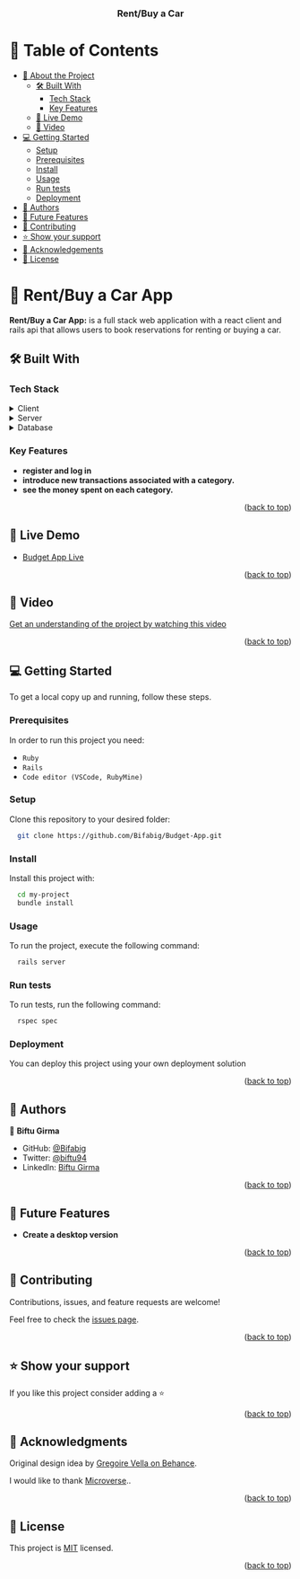 <a name="readme-top"></a>

<div align="center">

<h3><b>Rent/Buy a Car</b></h3>

</div>

<!-- TABLE OF CONTENTS -->

# 📗 Table of Contents

- [📖 About the Project](#about-project)
  - [🛠 Built With](#built-with)
    - [Tech Stack](#tech-stack)
    - [Key Features](#key-features)
  - [🚀 Live Demo](#live-demo)
  - [🎥 Video](#video)
- [💻 Getting Started](#getting-started)
  - [Setup](#setup)
  - [Prerequisites](#prerequisites)
  - [Install](#install)
  - [Usage](#usage)
  - [Run tests](#run-tests)
  - [Deployment](#deployment)
- [👥 Authors](#authors)
- [🔭 Future Features](#future-features)
- [🤝 Contributing](#contributing)
- [⭐️ Show your support](#support)
- [🙏 Acknowledgements](#acknowledgements)
- [📝 License](#license)

<!-- PROJECT DESCRIPTION -->

# 📖 Rent/Buy a Car App <a name="about-project"></a>

**Rent/Buy a Car App:** is a full stack web application with a react client and rails api that allows users to book reservations for renting or buying a car.

## 🛠 Built With <a name="built-with"></a>

### Tech Stack <a name="tech-stack"></a>

<details>
 <summary>Client</summary>
  <ul>
    <li><a href="https://react.dev/">ReactJS</a></li>
  </ul>
</details>

<details>
  <summary>Server</summary>
  <ul>
    <li><a href="https://rubyonrails.org/">Ruby on Rails</a></li>
  </ul>
</details>

<details>
<summary>Database</summary>
  <ul>
    <li><a href="https://www.postgresql.org/">PostgreSQL</a></li>
  </ul>
</details>

<!-- Features -->

### Key Features <a name="key-features"></a>

- **register and log in**
- **introduce new transactions associated with a category.**
- **see the money spent on each category.**

<p align="right">(<a href="#readme-top">back to top</a>)</p>

<!-- GETTING STARTED -->

## 🚀 Live Demo <a name="live-demo"></a>

- <a href="https://budget-app-biftu.onrender.com/">Budget App Live</a>

<p align="right">(<a href="#readme-top">back to top</a>)</p>

## 🎥 Video <a name="video"></a>

<a href="https://www.loom.com/share/Budget-Building-Managing-Transactions-and-Categories-2ea1424a6dd34b0cb9e03c763ed5ba6f?sid=89824a7e-15c3-47fa-ac0e-a41c0c21bf82">Get an understanding of the project by watching this video</a>

<p align="right">(<a href="#readme-top">back to top</a>)</p>

## 💻 Getting Started <a name="getting-started"></a>

To get a local copy up and running, follow these steps.

### Prerequisites

In order to run this project you need:

- `Ruby`
- `Rails`
- `Code editor (VSCode, RubyMine)`

### Setup

Clone this repository to your desired folder:

```sh
  git clone https://github.com/Bifabig/Budget-App.git
```

### Install

Install this project with:

```sh
  cd my-project
  bundle install
```

### Usage

To run the project, execute the following command:

```sh
  rails server
```

### Run tests

To run tests, run the following command:

```sh
  rspec spec
```

### Deployment

You can deploy this project using your own deployment solution

<p align="right">(<a href="#readme-top">back to top</a>)</p>

<!-- AUTHORS -->

## 👥 Authors <a name="authors"></a>

👤 **Biftu Girma**

- GitHub: [@Bifabig](https://github.com/Bifabig)
- Twitter: [@biftu94](https://twitter.com/biftu94)
- LinkedIn: [Biftu Girma](https://www.linkedin.com/in/biftu-girma/)

<p align="right">(<a href="#readme-top">back to top</a>)</p>

<!-- FUTURE FEATURES -->

## 🔭 Future Features <a name="future-features"></a>

- **Create a desktop version**

<p align="right">(<a href="#readme-top">back to top</a>)</p>

<!-- CONTRIBUTING -->

## 🤝 Contributing <a name="contributing"></a>

Contributions, issues, and feature requests are welcome!

Feel free to check the [issues page](https://github.com/Bifabig/blog-app-rails/issues/).

<p align="right">(<a href="#readme-top">back to top</a>)</p>

<!-- SUPPORT -->

## ⭐️ Show your support <a name="support"></a>

If you like this project consider adding a ⭐️

<p align="right">(<a href="#readme-top">back to top</a>)</p>

<!-- ACKNOWLEDGEMENTS -->

## 🙏 Acknowledgments <a name="acknowledgements"></a>

Original design idea by [Gregoire Vella on Behance](https://www.behance.net/gregoirevella).

I would like to thank [Microverse](https://bit.ly/MicroverseTN)..

<p align="right">(<a href="#readme-top">back to top</a>)</p>

<!-- LICENSE -->

## 📝 License <a name="license"></a>

This project is [MIT](./LICENSE) licensed.

<p align="right">(<a href="#readme-top">back to top</a>)</p>
